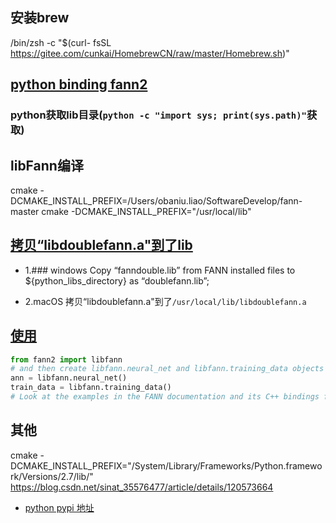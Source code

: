 
## 安装brew
 /bin/zsh -c "$(curl- fsSL https://gitee.com/cunkai/HomebrewCN/raw/master/Homebrew.sh)"

## [python binding fann2](https://github.com/FutureLinkCorporation/fann2)
### python获取lib目录(`python -c "import sys; print(sys.path)"`获取)


## libFann编译
cmake -DCMAKE_INSTALL_PREFIX=/Users/obaniu.liao/SoftwareDevelop/fann-master 
cmake -DCMAKE_INSTALL_PREFIX="/usr/local/lib"


## [拷贝“libdoublefann.a"到了lib](https://pypi.org/project/fann2/)
- 1.### windows
Copy “fanndouble.lib” from FANN installed files to ${python_libs_directory} as “doublefann.lib”;

- 2.macOS
拷贝“libdoublefann.a"到了`/usr/local/lib/libdoublefann.a` 

## [使用](http://leenissen.dk/fann/html/files/fann_cpp-h.html)
```python
from fann2 import libfann
# and then create libfann.neural_net and libfann.training_data objects
ann = libfann.neural_net()
train_data = libfann.training_data()
# Look at the examples in the FANN documentation and its C++ bindings for further reference.
```

## 其他
cmake -DCMAKE_INSTALL_PREFIX="/System/Library/Frameworks/Python.framework/Versions/2.7/lib/"
https://blog.csdn.net/sinat_35576477/article/details/120573664

- [python pypi 地址](https://pypi.org/project/fann2/)

